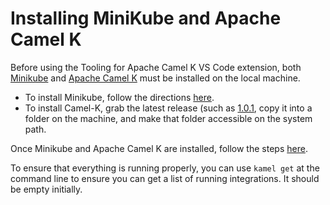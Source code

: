 # Installing MiniKube and Apache Camel K

Before using the Tooling for Apache Camel K VS Code extension, both [Minikube](https://kubernetes.io/docs/setup/minikube/) and [Apache Camel K](https://camel.apache.org/camel-k/latest/index.html) must be installed on the local machine.

* To install Minikube, follow the directions [here](https://camel.apache.org/camel-k/latest/installation/platform/minikube.html).
* To install Camel-K, grab the latest release (such as [1.0.1](https://github.com/apache/camel-k/releases), copy it into a folder on the machine, and make that folder accessible on the system path.

Once Minikube and Apache Camel K are installed, follow the steps [here](https://camel.apache.org/camel-k/latest/installation/installation.html#procedure).

To ensure that everything is running properly, you can use `kamel get` at the command line to ensure you can get a list of running integrations. It should be empty initially.
